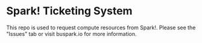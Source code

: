 # Spark! Ticketing System
This repo is used to request compute resources from Spark!. Please see the "Issues" tab or visit buspark.io for more information.

